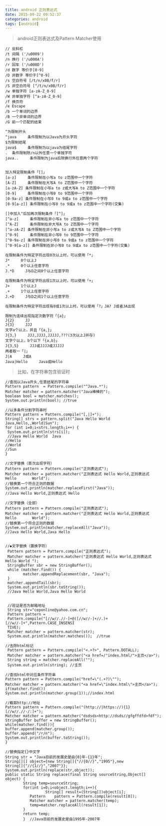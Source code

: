 ```yaml
---
title: android 正则表达式
date: 2015-09-22 09:52:37
categories: android
tags: [android]
---
```


> android正则表达式及Pattern Matcher使用

    // 反斜杠
    /t 间隔 ('/u0009')
    /n 换行 ('/u000A')
    /r 回车 ('/u000D')
    /d 数字 等价于[0-9]
    /D 非数字 等价于[^0-9]
    /s 空白符号 [/t/n/x0B/f/r]
    /S 非空白符号 [^/t/n/x0B/f/r]
    /w 单独字符 [a-zA-Z_0-9]
    /W 非单独字符 [^a-zA-Z_0-9]
    /f 换页符
    /e Escape
    /b 一个单词的边界
    /B 一个非单词的边界
    /G 前一个匹配的结束

    ^为限制开头
    ^java     条件限制为以Java为开头字符
    $为限制结尾
    java$     条件限制为以java为结尾字符
    .  条件限制除/n以外任意一个单独字符
    java..     条件限制为java后除换行外任意两个字符


    加入特定限制条件「[]」
    [a-z]     条件限制在小写a to z范围中一个字符
    [A-Z]     条件限制在大写A to Z范围中一个字符
    [a-zA-Z] 条件限制在小写a to z或大写A to Z范围中一个字符
    [0-9]     条件限制在小写0 to 9范围中一个字符
    [0-9a-z] 条件限制在小写0 to 9或a to z范围中一个字符
    [0-9[a-z]] 条件限制在小写0 to 9或a to z范围中一个字符(交集)

    []中加入^后加再次限制条件「[^]」
    [^a-z]     条件限制在非小写a to z范围中一个字符
    [^A-Z]     条件限制在非大写A to Z范围中一个字符
    [^a-zA-Z] 条件限制在非小写a to z或大写A to Z范围中一个字符
    [^0-9]     条件限制在非小写0 to 9范围中一个字符
    [^0-9a-z] 条件限制在非小写0 to 9或a to z范围中一个字符
    [^0-9[a-z]] 条件限制在非小写0 to 9或a to z范围中一个字符(交集)

    在限制条件为特定字符出现0次以上时，可以使用「*」
    J*     0个以上J
    .*     0个以上任意字符
    J.*D     J与D之间0个以上任意字符

    在限制条件为特定字符出现1次以上时，可以使用「+」
    J+     1个以上J
    .+     1个以上任意字符
    J.+D     J与D之间1个以上任意字符

    在限制条件为特定字符出现有0或1次以上时，可以使用「?」JA? J或者JA出现

    限制为连续出现指定次数字符「{a}」
    J{2}     JJ
    J{3}     JJJ
    文字a个以上，并且「{a,}」
    J{3,}     JJJ,JJJJ,JJJJJ,???(3次以上J并存)
    文字个以上，b个以下「{a,b}」
    J{3,5}     JJJ或JJJJ或JJJJJ
    两者取一「|」
    J|A     J或A
    Java|Hello     Java或Hello

> 比如，在字符串包含验证时

    //查找以Java开头,任意结尾的字符串
    Pattern pattern  = Pattern.compile("^Java.*");
    Matcher matcher = pattern.matcher("Java棒棒的");
    boolean bool = matcher.matches();
    System.out.println(bool); //true
    
    //以多条件分割字符串时
    Pattern pattern = Pattern.compile("[,|]+");
    String[] strs = pattern.split("Java Hello World  Java,Hello,,World|Sun");
    for (int i=0;i<strs.length;i++) {  
     System.out.println(strs[i]);  
     //Java Hello World  Java
    //Hello
    //World
    //Sun
    }  
    
    //文字替换（首次出现字符）
    Pattern pattern = Pattern.compile("正则表达式");  
    Matcher matcher = pattern.matcher("正则表达式 Hello World,正则表达式 Hello       World");  
    //替换第一个符合正则的数据  
    System.out.println(matcher.replaceFirst("Java"));  
    //Java Hello World,正则表达式 Hello
    
    //文字替换（全部）
    Pattern pattern = Pattern.compile("正则表达式");  
    Matcher matcher = pattern.matcher("正则表达式 Hello World,正则表达式 Hello       World");  
    //替换第一个符合正则的数据  
    System.out.println(matcher.replaceAll("Java"));  
    //Java Hello World,Java Hello
    
    
    //◆文字替换（置换字符）
     Pattern pattern = Pattern.compile("正则表达式");
     Matcher matcher = pattern.matcher("正则表达式 Hello World,正则表达式 Hello World ");
     StringBuffer sbr = new StringBuffer();
     while (matcher.find()) {
            matcher.appendReplacement(sbr, "Java");
     }
     matcher.appendTail(sbr);
     System.out.println(sbr.toString());
     //Java Hello World,Java Hello World 
     
     
     //验证是否为邮箱地址
     String str="ceponline@yahoo.com.cn";  
     Pattern pattern =  
     Pattern.compile("[//w//.//-]+@([//w//-]+//.)+[//w//-]+",Pattern.CASE_INSENSI
     TIVE);  
     Matcher matcher = pattern.matcher(str);
     System.out.println(matcher.matches());  //true
     
    //去除html标记
     Pattern pattern = Pattern.compile("<.+?>", Pattern.DOTALL);  
     Matcher matcher = pattern.matcher("<a href=/"index.html/">主页</a>");  
     String string = matcher.replaceAll("");  
     System.out.println(string); //主页
     
    //查找html中对应条件字符串
    Pattern pattern = Pattern.compile("href=\"(.+?)\"");
    Matcher matcher = pattern.matcher("<a href=\"index.html\">主页</a>");
    if(matcher.find())
    System.out.println(matcher.group(1));//index.html
    
    //截取http://地址
    Pattern pattern = Pattern.compile("(http://|https://){1}[//w//.//-/:]+");  
    Matcher matcher = pattern.matcher("dsdsds<http://dsds//gfgffdfd>fdf");  
    StringBuffer buffer = new StringBuffer();  
    while(matcher.find()){                
    buffer.append(matcher.group());          
    buffer.append("/r/n");                
    System.out.println(buffer.toString());  
    }  
    
    //替换指定{}中文字
    String str = "Java目前的发展史是由{0}年-{1}年";  
    String[][] object={new String[]{"//{0//}","1995"},new 
    String[]{"//{1//}","2007"}};  
    System.out.println(replace(str,object));  
    public static String replace(final String sourceString,Object[] object) {  
            String temp=sourceString;      
            for(int i=0;i<object.length;i++){  
                      String[] result=(String[])object[i];  
               Pattern    pattern = Pattern.compile(result[0]);  
               Matcher matcher = pattern.matcher(temp);  
               temp=matcher.replaceAll(result[1]);  
            }  
            return temp;  
            }  //Java目前的发展史是由1995年-2007年
    
    
    

